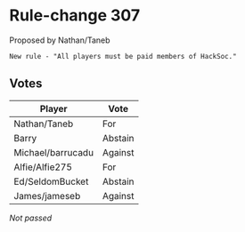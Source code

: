 # Rule-change 307

Proposed by Nathan/Taneb

```
New rule - "All players must be paid members of HackSoc."
```

## Votes

| Player            | Vote     |
|-------------------|----------|
| Nathan/Taneb      | For      |
| Barry             | Abstain  |
| Michael/barrucadu | Against  |
| Alfie/Alfie275    | For      |
| Ed/SeldomBucket   | Abstain  |
| James/jameseb     | Against  |

*Not passed*
